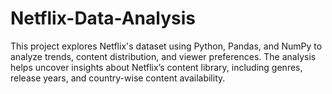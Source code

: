 # Netflix-Data-Analysis
This project explores Netflix's dataset using Python, Pandas, and NumPy to analyze trends, content distribution, and viewer preferences. The analysis helps uncover insights about Netflix’s content library, including genres, release years, and country-wise content availability.
